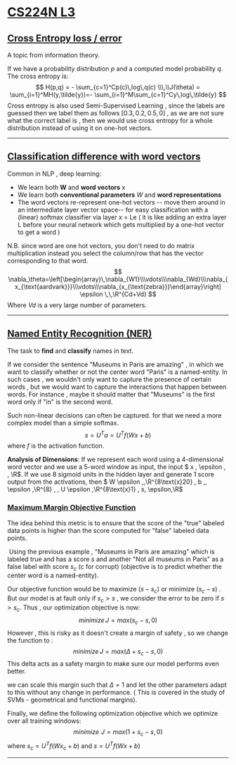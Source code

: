 # **<u>CS224N L3</u>**

## **<u>Cross Entropy loss / error</u>**

A topic from information theory.

If we have a probability distribution $p$ and a computed model probability $q$.				 The cross entropy is:
$$
H(p,q) = - \sum_{c=1}^Cp(c)\,log\,q(c) \\\,\\J(\theta) = \sum_{i=1}^MH(y,\tilde{y})=- \sum_{i=1}^M\sum_{c=1}^Cy\,log\,\tilde{y}
$$
Cross entropy is also used Semi-Supervised Learning , since the labels are guessed then we label them as follows $[ 0.3 , 0.2 , 0.5 , 0]$ , as we are not sure what the correct label is , then we would use cross entropy for a whole distribution instead of using it on one-hot vectors.

------

## **<u>Classification difference with word vectors</u>**

Common in NLP , deep learning:

- We learn both **W** and **word vectors** x
- We learn both **conventional parameters** $W$ and **word representations** 
- The word vectors re-represent one-hot vectors -- move them around in an intermediate layer vector space-- for easy classification with a (linear) softmax classifier via layer x = Le ( it is like adding an extra layer L before your neural network which gets multiplied by a one-hot vector to get a word )

N.B. since word are one hot vectors, you don't need to do matrix multiplication instead you select the column/row that has the vector corresponding to that word.
$$
\nabla_\theta=\left[\begin{array}\,\nabla_{W1}\\\vdots\\\nabla_{Wd}\\\nabla_{x_{\text{aardvark}}}\\\vdots\\\nabla_{x_{\text{zebra}}}\end{array}\right] \epsilon \,\,\R^{Cd+Vd}
$$
Where $Vd$ is a very large number of parameters.

------

## **<u>Named Entity Recognition (NER)</u>**

The task to **find** and **classify** names in text.

If we consider the sentence "Museums in Paris are amazing" , in which we want to classify whether or not the center word "Paris" is a named-entity. In such cases , we wouldn't only want to capture the presence of certain words , but we would want to capture the interactions that happen between words. For instance , maybe it should matter that "Museums" is the first word only if "in" is the second word.

Such non-linear decisions  can often be captured. for that we need a more complex model than a simple softmax.
$$
s = U^Ta = U^Tf(Wx+b)
$$
where $f$ is the activation function.

**Analysis of Dimensions**: If we represent each word using a 4-dimensional word vector and we use a 5-word window as input, the input  $ x \, \epsilon \, \, \R$. If we use 8 sigmoid units in the hidden layer and generate 1 score output from the activations, then $ W \epsilon \,\,\R^{8\text{x}20} , b \,\, \epsilon \,\R^{8} , \, U \epsilon \,\R^{8\text{x}1} , s\, \epsilon\,\R$

### **<u>Maximum Margin Objective Function</u>**

The idea behind this metric is to ensure that the score of the "true" labeled data points is higher than the score computed for "false" labeled data points.

​	Using the previous example , "Museums in Paris are amazing" which is labeled true and has a score $s$ and another "Not all museums in Paris" as a false label with score $s_c$ (c for corrupt) (objective is to predict whether the center word is a named-entity).

Our objective function would be to maximize $(s - s_c)$ or minimize $(s_c - s)$ . But our model is at fault only if $s_c > s$ , we consider the error to be zero if $s > s_c$. Thus , our optimization objective is now:
$$
minimize\,J=max(s_c-s,0)
$$
However , this is risky as it doesn't create a margin of safety , so we change the function to :
$$
minimize \, J = max(\Delta+s_c-s,0)
$$
This delta acts as a safety margin to make sure our model performs even better.

we can scale this margin such that $\Delta = 1$ and let the other parameters adapt to this without any change in performance. ( This is covered in the study of SVMs - geometrical and functional margins).

Finally, we define the following optimization objective which we optimize over all training windows:
$$
minimize \,\,J=max(1+s_c-s,0)
$$
where $s_c=U^Tf(Wx_c+b)$ and $s=U^Tf(Wx+b)$

------

